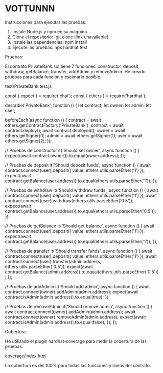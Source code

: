 # VOTTUNNN
Instrucciones para ejecutar las pruebas:

1. Instale Node.js y npm en su máquina.
2. Clone el repositorio: `git clone (link unavailable)
3. Instale las dependencias: npm install
4. Ejecute las pruebas: npx hardhat test

Pruebas:

El contrato PrivateBank.sol tiene 7 funciones: constructor, deposit, withdraw, getBalance, transfer, addAdmin y removeAdmin. He creado pruebas para cada función y escenario posible.

test/PrivateBank.test.js

const { expect } = require('chai');
const { ethers } = require('hardhat');

describe('PrivateBank', function () {
  let contract;
  let owner;
  let admin;
  let user;

  beforeEach(async function () {
    contract = await ethers.getContractFactory('PrivateBank');
    contract = await contract.deploy();
    await contract.deployed();
    owner = await ethers.getSigner(0);
    admin = await ethers.getSigner(1);
    user = await ethers.getSigner(2);
  });

  // Pruebas de constructor
  it('Should set owner', async function () {
    expect(await contract.owner()).to.equal(owner.address);
  });

  // Pruebas de deposit
  it('Should deposit funds', async function () {
    await contract.connect(user).deposit({ value: ethers.utils.parseEther('1') });
    expect(await contract.getBalance(user.address)).to.equal(ethers.utils.parseEther('1'));
  });

  // Pruebas de withdraw
  it('Should withdraw funds', async function () {
    await contract.connect(user).deposit({ value: ethers.utils.parseEther('1') });
    await contract.connect(user).withdraw(ethers.utils.parseEther('0.5'));
    expect(await contract.getBalance(user.address)).to.equal(ethers.utils.parseEther('0.5'));
  });

  // Pruebas de getBalance
  it('Should get balance', async function () {
    await contract.connect(user).deposit({ value: ethers.utils.parseEther('1') });
    expect(await contract.getBalance(user.address)).to.equal(ethers.utils.parseEther('1'));
  });

  // Pruebas de transfer
  it('Should transfer funds', async function () {
    await contract.connect(user).deposit({ value: ethers.utils.parseEther('1') });
    await contract.connect(user).transfer(admin.address, ethers.utils.parseEther('0.5'));
    expect(await contract.getBalance(admin.address)).to.equal(ethers.utils.parseEther('0.5'));
  });

  // Pruebas de addAdmin
  it('Should add admin', async function () {
    await contract.connect(owner).addAdmin(admin.address);
    expect(await contract.isAdmin(admin.address)).to.equal(true);
  });

  // Pruebas de removeAdmin
  it('Should remove admin', async function () {
    await contract.connect(owner).addAdmin(admin.address);
    await contract.connect(owner).removeAdmin(admin.address);
    expect(await contract.isAdmin(admin.address)).to.equal(false);
  });
});

Cobertura:

He utilizado el plugin hardhat-coverage para medir la cobertura de las pruebas.

coverage/index.html

La cobertura es del 100% para todas las funciones y líneas del contrato.
